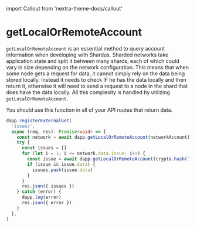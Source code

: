 import Callout from 'nextra-theme-docs/callout'

# getLocalOrRemoteAccount

`getLocalOrRemoteAccount` is an essential method to query account information when developing with Shardus. Sharded networks take application state and split it between many shards, each of which could vary in size depending on the network configuration. This means that when some node gets a request for data, it cannot simply rely on the data being stored locally. Instead it needs to check IF he has the data locally and then return it, otherwise it will need to send a request to a node in the shard that does have the data locally. All this complexity is handled by utilizing `getLocalOrRemoteAccount`.

<Callout emoji="💡" type="warning">

You should use this function in all of your API routes that return data.

</Callout>

```ts
dapp.registerExternalGet(
  'issues',
  async (req, res): Promise<void> => {
    const network = await dapp.getLocalOrRemoteAccount(networkAccount)
    try {
      const issues = []
      for (let i = 1; i <= network.data.issue; i++) {
        const issue = await dapp.getLocalOrRemoteAccount(crypto.hash(`issue-${i}`))
        if (issue && issue.data) {
          issues.push(issue.data)
        }
      }
      res.json({ issues })
    } catch (error) {
      dapp.log(error)
      res.json({ error })
    }
  },
)
```

